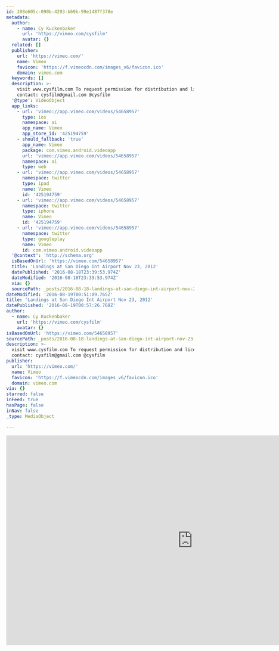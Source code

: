 ```yaml
---
id: 108e605c-090b-4293-b69b-99e1487f378e
metadata:
  author:
    - name: Cy Kuckenbaker
      url: 'https://vimeo.com/cysfilm'
      avatar: {}
  related: []
  publisher:
    url: 'https://vimeo.com/'
    name: Vimeo
    favicon: 'https://f.vimeocdn.com/images_v6/favicon.ico'
    domain: vimeo.com
  keywords: []
  description: >-
    visit www.cysfilm.com To request permission for distribution and licensing
    contact: cysfilm@gmail.com @cysfilm
  '@type': VideoObject
  app_links:
    - url: 'vimeo://app.vimeo.com/videos/54658957'
      type: ios
      namespace: ai
      app_name: Vimeo
      app_store_id: '425194759'
    - should_fallback: 'true'
      app_name: Vimeo
      package: com.vimeo.android.videoapp
      url: 'vimeo://app.vimeo.com/videos/54658957'
      namespace: ai
      type: web
    - url: 'vimeo://app.vimeo.com/videos/54658957'
      namespace: twitter
      type: ipad
      name: Vimeo
      id: '425194759'
    - url: 'vimeo://app.vimeo.com/videos/54658957'
      namespace: twitter
      type: iphone
      name: Vimeo
      id: '425194759'
    - url: 'vimeo://app.vimeo.com/videos/54658957'
      namespace: twitter
      type: googleplay
      name: Vimeo
      id: com.vimeo.android.videoapp
  '@context': 'http://schema.org'
  isBasedOnUrl: 'https://vimeo.com/54658957'
  title: 'Landings at San Diego Int Airport Nov 23, 2012'
  datePublished: '2016-08-18T23:39:53.974Z'
  dateModified: '2016-08-18T23:39:53.974Z'
  via: {}
  sourcePath: _posts/2016-08-18-landings-at-san-diego-int-airport-nov-23-2012.md
dateModified: '2016-08-19T00:51:09.765Z'
title: 'Landings at San Diego Int Airport Nov 23, 2012'
datePublished: '2016-08-19T00:57:26.768Z'
author:
  - name: Cy Kuckenbaker
    url: 'https://vimeo.com/cysfilm'
    avatar: {}
isBasedOnUrl: 'https://vimeo.com/54658957'
sourcePath: _posts/2016-08-18-landings-at-san-diego-int-airport-nov-23-2012.md
description: >-
  visit www.cysfilm.com To request permission for distribution and licensing
  contact: cysfilm@gmail.com @cysfilm
publisher:
  url: 'https://vimeo.com/'
  name: Vimeo
  favicon: 'https://f.vimeocdn.com/images_v6/favicon.ico'
  domain: vimeo.com
via: {}
starred: false
inFeed: true
hasPage: false
inNav: false
_type: MediaObject

---
```

<iframe src="https://cdn.embedly.com/widgets/media.html?src=https%3A%2F%2Fplayer.vimeo.com%2Fvideo%2F54658957&amp;url=https%3A%2F%2Fvimeo.com%2F54658957&amp;image=https%3A%2F%2Fi.vimeocdn.com%2Fvideo%2F378022675_1280.jpg&amp;key=b7d04c9b404c499eba89ee7072e1c4f7&amp;type=text%2Fhtml&amp;schema=vimeo" width="1000" height="563" scrolling="no" frameborder="0" allowfullscreen="" style=""></iframe>